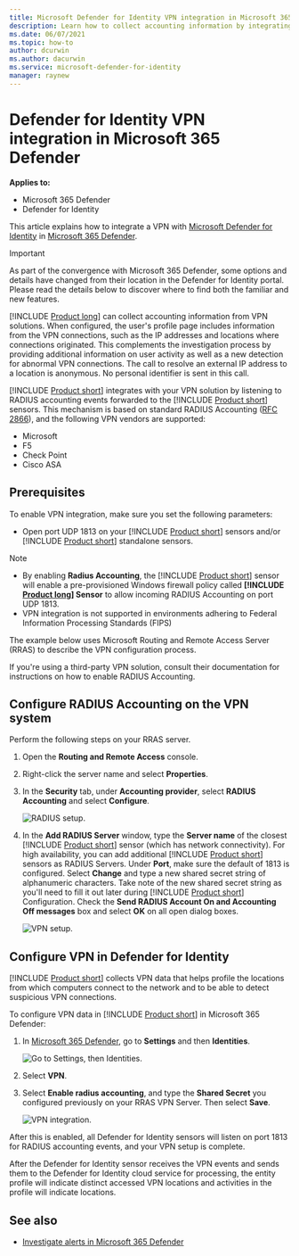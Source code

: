```yaml
---
title: Microsoft Defender for Identity VPN integration in Microsoft 365 Defender 
description: Learn how to collect accounting information by integrating a VPN for Microsoft Defender for Identity in Microsoft 365 Defender 
ms.date: 06/07/2021
ms.topic: how-to
author: dcurwin
ms.author: dacurwin
ms.service: microsoft-defender-for-identity
manager: raynew
---
```


# Defender for Identity VPN integration in Microsoft 365 Defender

**Applies to:**

- Microsoft 365 Defender
- Defender for Identity

This article explains how to integrate a VPN with [Microsoft Defender for Identity](/defender-for-identity) in [Microsoft 365 Defender](/microsoft-365/security/defender/overview-security-center).

>[!IMPORTANT]
>As part of the convergence with Microsoft 365 Defender, some options and details have changed from their location in the Defender for Identity portal. Please read the details below to discover where to find both the familiar and new features.

[!INCLUDE [Product long](includes/product-long.md)] can collect accounting information from VPN solutions. When configured, the user's profile page includes information from the VPN connections, such as the IP addresses and locations where connections originated. This complements the investigation process by providing additional information on user activity as well as a new detection for abnormal VPN connections. The call to resolve an external IP address to a location is anonymous. No personal identifier is sent in this call.

[!INCLUDE [Product short](includes/product-short.md)] integrates with your VPN solution by listening to RADIUS accounting events forwarded to the [!INCLUDE [Product short](includes/product-short.md)] sensors. This mechanism is based on standard RADIUS Accounting ([RFC 2866](https://tools.ietf.org/html/rfc2866)), and the following VPN vendors are supported:

- Microsoft
- F5
- Check Point
- Cisco ASA

## Prerequisites

To enable VPN integration, make sure you set the following parameters:

- Open port UDP 1813 on your [!INCLUDE [Product short](includes/product-short.md)] sensors and/or [!INCLUDE [Product short](includes/product-short.md)] standalone sensors.

> [!NOTE]
>
> - By enabling **Radius Accounting**, the [!INCLUDE [Product short](includes/product-short.md)] sensor will enable a pre-provisioned Windows firewall policy called **[!INCLUDE [Product long](includes/product-long.md)] Sensor** to allow incoming RADIUS Accounting on port UDP 1813.
> - VPN integration is not supported in environments adhering to Federal Information Processing Standards (FIPS)

The example below uses Microsoft Routing and Remote Access Server (RRAS) to describe the VPN configuration process.

If you're using a third-party VPN solution, consult their documentation for instructions on how to enable RADIUS Accounting.

## Configure RADIUS Accounting on the VPN system

Perform the following steps on your RRAS server.

1. Open the **Routing and Remote Access** console.
1. Right-click the server name and select **Properties**.
1. In the **Security** tab, under **Accounting provider**, select **RADIUS Accounting** and select **Configure**.

    ![RADIUS setup.](../../media/defender-identity/radius-setup.png)

1. In the **Add RADIUS Server** window, type the **Server name** of the closest [!INCLUDE [Product short](includes/product-short.md)] sensor (which has network connectivity). For high availability, you can add additional [!INCLUDE [Product short](includes/product-short.md)] sensors as RADIUS Servers. Under **Port**, make sure the default of 1813 is configured. Select **Change** and type a new shared secret string of alphanumeric characters. Take note of the new shared secret string as you'll need to fill it out later during [!INCLUDE [Product short](includes/product-short.md)] Configuration. Check the **Send RADIUS Account On and Accounting Off messages** box and select **OK** on all open dialog boxes.

    ![VPN setup.](../../media/defender-identity/vpn-set-accounting.png)

## Configure VPN in Defender for Identity

[!INCLUDE [Product short](includes/product-short.md)] collects VPN data that helps profile the locations from which computers connect to the network and to be able to detect suspicious VPN connections.

To configure VPN data in [!INCLUDE [Product short](includes/product-short.md)] in Microsoft 365 Defender:

1. In [Microsoft 365 Defender](https://security.microsoft.com/), go to **Settings** and then **Identities**.

    ![Go to Settings, then Identities.](../../media/defender-identity/settings-identities.png)

1. Select **VPN**.
1. Select **Enable radius accounting**, and type the **Shared Secret** you configured previously on your RRAS VPN Server. Then select **Save**.

    ![VPN integration.](../../media/defender-identity/vpn-integration.png)

After this is enabled, all Defender for Identity sensors will listen on port 1813 for RADIUS accounting events, and your VPN setup is complete.

After the Defender for Identity sensor receives the VPN events and sends them to the Defender for Identity cloud service for processing, the entity profile will indicate distinct accessed VPN locations and activities in the profile will indicate locations.

## See also

- [Investigate alerts in Microsoft 365 Defender](../defender/investigate-alerts.md)
